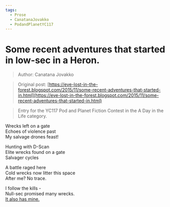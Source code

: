 ```yaml
---
tags:
  - Prose
  - CanatanaJovakko
  - PodandPlanetYC117
---
```


# Some recent adventures that started in low-sec in a Heron.

> Author: Canatana Jovakko

> Original post: [https://eve-lost-in-the-forest.blogspot.com/2015/11/some-recent-adventures-that-started-in.html](https://eve-lost-in-the-forest.blogspot.com/2015/11/some-recent-adventures-that-started-in.html)

> Entry for the YC117 Pod and Planet Fiction Contest in the A Day in the Life category.



Wrecks left on a gate<br>
Echoes of violence past<br>
My salvage drones feast!<br>

Hunting with D-Scan<br>
Elite wrecks found on a gate<br>
Salvager cycles<br>

A battle raged here<br>
Cold wrecks now litter this space<br>
After me?  No trace.<br>

I follow the kills -<br>
Null-sec promised many wrecks.<br>
[It also has mine.](https://zkillboard.com/kill/50048983/)<br>
